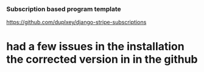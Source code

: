 ### Subscription based program template

https://github.com/duplxey/django-stripe-subscriptions

# had a few issues in the installation the corrected version in in the github 